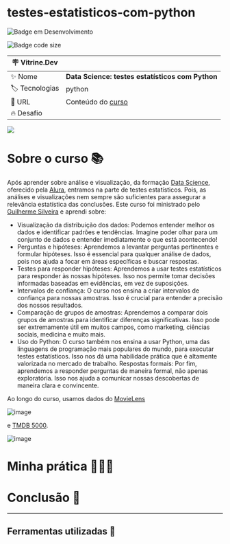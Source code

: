 # testes-estatisticos-com-python

![Badge em Desenvolvimento](http://img.shields.io/static/v1?label=STATUS&message=EM%20DESENVOLVIMENTO&color=GREEN&style=for-the-badge)

![Badge code size](https://img.shields.io/github/languages/code-size/fab-souza/testes-estatisticos-com-python)

| :placard: Vitrine.Dev |    |
| -------------  | --- |
| :sparkles: Nome        | **Data Science: testes estatísticos com Python**
| :label: Tecnologias | python
| :rocket: URL         | Conteúdo do [curso](https://www.alura.com.br/curso-online-data-science-introducao-a-testes-estatisticos-com-python)
| :fire: Desafio     |

![](https://github.com/fab-souza/testes-estatisticos-com-python/assets/67301805/86dfb1ca-d128-4ffe-87b0-6fe24ecdc3ad)

# Sobre o curso 📚

Após aprender sobre análise e visualização, da formação [Data Science](https://www.alura.com.br/formacao-data-science), oferecido pela [Alura](https://www.alura.com.br/), entramos na parte de testes estatísticos. Pois, as análises e visualizações nem sempre são suficientes para assegurar a relevância estatística das conclusões.  Este curso foi ministrado pelo [Guilherme Silveira](https://www.linkedin.com/in/guilhermeazevedosilveira/) e aprendi sobre:

- Visualização da distribuição dos dados: Podemos entender melhor os dados e identificar padrões e tendências. Imagine poder olhar para um conjunto de dados e entender imediatamente o que está acontecendo!
- Perguntas e hipóteses: Aprendemos a levantar perguntas pertinentes e formular hipóteses. Isso é essencial para qualquer análise de dados, pois nos ajuda a focar em áreas específicas e buscar respostas.
- Testes para responder hipóteses: Aprendemos a usar testes estatísticos para responder às nossas hipóteses. Isso nos permite tomar decisões informadas baseadas em evidências, em vez de suposições.
- Intervalos de confiança: O curso nos ensina a criar intervalos de confiança para nossas amostras. Isso é crucial para entender a precisão dos nossos resultados.
- Comparação de grupos de amostras: Aprendemos a comparar dois grupos de amostras para identificar diferenças significativas. Isso pode ser extremamente útil em muitos campos, como marketing, ciências sociais, medicina e muito mais.
- Uso do Python: O curso também nos ensina a usar Python, uma das linguagens de programação mais populares do mundo, para executar testes estatísticos. Isso nos dá uma habilidade prática que é altamente valorizada no mercado de trabalho.
Respostas formais: Por fim, aprendemos a responder perguntas de maneira formal, não apenas exploratória. Isso nos ajuda a comunicar nossas descobertas de maneira clara e convincente.

Ao longo do curso, usamos dados do [MovieLens](https://grouplens.org/datasets/movielens/) 

![image](https://github.com/fab-souza/testes-estatisticos-com-python/assets/67301805/349c1173-e3b4-47d9-9775-33b8a32f849e)

e [TMDB 5000](https://www.kaggle.com/datasets/tmdb/tmdb-movie-metadata).

![image](https://github.com/fab-souza/testes-estatisticos-com-python/assets/67301805/b9b3742e-bbf5-4bce-b229-aa1f003765c8)


# Minha prática 👩🏻‍💻




# Conclusão 🏁

---

## Ferramentas utilizadas 🧰
